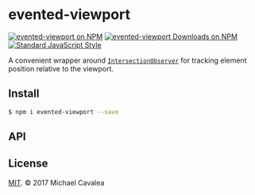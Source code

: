# evented-viewport

[![evented-viewport on NPM](https://img.shields.io/npm/v/evented-viewport.svg?style=flat-square)](https://www.npmjs.com/package/evented-viewport) [![evented-viewport Downloads on NPM](https://img.shields.io/npm/dm/evented-viewport.svg?style=flat-square)](https://www.npmjs.com/package/evented-viewport) [![Standard JavaScript Style](https://img.shields.io/badge/code_style-standard-brightgreen.svg?style=flat-square)](http://standardjs.com/)

A convenient wrapper around [`IntersectionObserver`](https://developer.mozilla.org/en-US/docs/Web/API/Intersection_Observer_API) for tracking element position relative to the viewport.

## Install

```sh
$ npm i evented-viewport --save
```

## API

## License

[MIT](https://opensource.org/licenses/MIT). © 2017 Michael Cavalea
